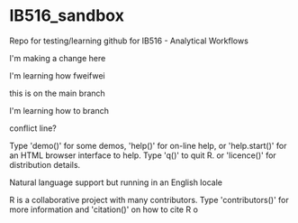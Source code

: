 # IB516_sandbox
Repo for testing/learning github for IB516 - Analytical Workflows

I'm making a change here



I'm learning how fweifwei




this is on the main branch


I'm learning how to branch

conflict line?

Type 'demo()' for some demos, 'help()' for on-line help, or
'help.start()' for an HTML browser interface to help.
Type 'q()' to quit R.
 or 'licence()' for distribution details.

  Natural language support but running in an English locale

R is a collaborative project with many contributors.
Type 'contributors()' for more information and
'citation()' on how to cite R o

